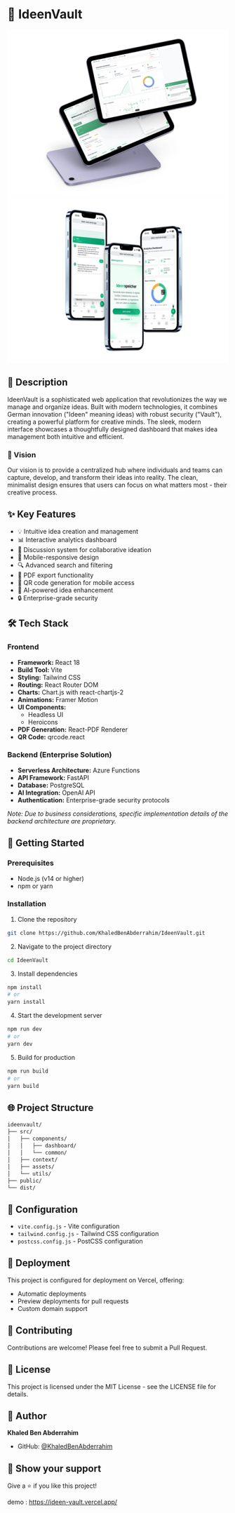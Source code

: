 # 🚀 IdeenVault

![Desktop View](https://github.com/KhaledBenAbderrahim/CSRD/blob/main/images/IdS%20-%20iPad%20Mini%20Mockup.png)
![Mobile View](https://github.com/KhaledBenAbderrahim/CSRD/blob/main/images/iPhone%2013%20Pro%20-%20Mockup.png)

## 📝 Description
IdeenVault is a sophisticated web application that revolutionizes the way we manage and organize ideas. Built with modern technologies, it combines German innovation ("Ideen" meaning ideas) with robust security ("Vault"), creating a powerful platform for creative minds. The sleek, modern interface showcases a thoughtfully designed dashboard that makes idea management both intuitive and efficient.

### 🎯 Vision
Our vision is to provide a centralized hub where individuals and teams can capture, develop, and transform their ideas into reality. The clean, minimalist design ensures that users can focus on what matters most - their creative process.

## ✨ Key Features
- 💡 Intuitive idea creation and management
- 📊 Interactive analytics dashboard
- 💬 Discussion system for collaborative ideation
- 📱 Mobile-responsive design
- 🔍 Advanced search and filtering
- 📄 PDF export functionality
- 📱 QR code generation for mobile access
- 🤖 AI-powered idea enhancement
- 🔒 Enterprise-grade security

## 🛠️ Tech Stack

### Frontend
- **Framework:** React 18
- **Build Tool:** Vite
- **Styling:** Tailwind CSS
- **Routing:** React Router DOM
- **Charts:** Chart.js with react-chartjs-2
- **Animations:** Framer Motion
- **UI Components:** 
  - Headless UI
  - Heroicons
- **PDF Generation:** React-PDF Renderer
- **QR Code:** qrcode.react

### Backend (Enterprise Solution)
- **Serverless Architecture:** Azure Functions
- **API Framework:** FastAPI
- **Database:** PostgreSQL
- **AI Integration:** OpenAI API
- **Authentication:** Enterprise-grade security protocols

*Note: Due to business considerations, specific implementation details of the backend architecture are proprietary.*

## 🚀 Getting Started

### Prerequisites
- Node.js (v14 or higher)
- npm or yarn

### Installation

1. Clone the repository
```bash
git clone https://github.com/KhaledBenAbderrahim/IdeenVault.git
```

2. Navigate to the project directory
```bash
cd IdeenVault
```

3. Install dependencies
```bash
npm install
# or
yarn install
```

4. Start the development server
```bash
npm run dev
# or
yarn dev
```

5. Build for production
```bash
npm run build
# or
yarn build
```

## 🌐 Project Structure
```
ideenvault/
├── src/
│   ├── components/
│   │   ├── dashboard/
│   │   └── common/
│   ├── context/
│   ├── assets/
│   └── utils/
├── public/
└── dist/
```

## 🔧 Configuration
- `vite.config.js` - Vite configuration
- `tailwind.config.js` - Tailwind CSS configuration
- `postcss.config.js` - PostCSS configuration

## 🚀 Deployment
This project is configured for deployment on Vercel, offering:
- Automatic deployments
- Preview deployments for pull requests
- Custom domain support

## 🤝 Contributing
Contributions are welcome! Please feel free to submit a Pull Request.

## 📝 License
This project is licensed under the MIT License - see the LICENSE file for details.

## 👤 Author
**Khaled Ben Abderrahim**
- GitHub: [@KhaledBenAbderrahim](https://github.com/KhaledBenAbderrahim)

## 🌟 Show your support
Give a ⭐️ if you like this project!

demo : https://ideen-vault.vercel.app/
